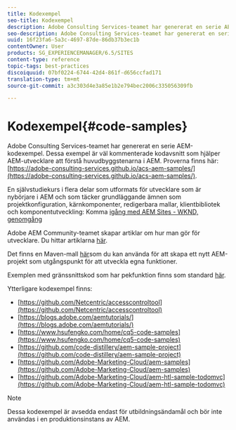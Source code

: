 ```yaml
---
title: Kodexempel
seo-title: Kodexempel
description: Adobe Consulting Services-teamet har genererat en serie AEM-kodexempel
seo-description: Adobe Consulting Services-teamet har genererat en serie AEM-kodexempel
uuid: 16f23fa6-5a3c-4697-87de-86db37b3ec1b
contentOwner: User
products: SG_EXPERIENCEMANAGER/6.5/SITES
content-type: reference
topic-tags: best-practices
discoiquuid: 07bf0224-6744-42d4-861f-d656ccfad171
translation-type: tm+mt
source-git-commit: a3c303d4e3a85e1b2e794bec2006c335056309fb

---
```



# Kodexempel{#code-samples}

Adobe Consulting Services-teamet har genererat en serie AEM-kodexempel. Dessa exempel är väl kommenterade kodavsnitt som hjälper AEM-utvecklare att förstå huvudbyggstenarna i AEM. Proverna finns här: [https://adobe-consulting-services.github.io/acs-aem-samples/](https://adobe-consulting-services.github.io/acs-aem-samples/).

En självstudiekurs i flera delar som utformats för utvecklare som är nybörjare i AEM och som täcker grundläggande ämnen som projektkonfiguration, kärnkomponenter, redigerbara mallar, klientbibliotek och komponentutveckling: Komma [igång med AEM Sites - WKND, genomgång](https://helpx.adobe.com/experience-manager/kt/sites/using/getting-started-wknd-tutorial-develop.html)

Adobe AEM Community-teamet skapar artiklar om hur man gör för utvecklare. Du hittar artiklarna [här](https://helpx.adobe.com/experience-manager/topics/how-to.html).

Det finns en Maven-mall [här](https://github.com/Adobe-Marketing-Cloud/aem-project-archetype)som du kan använda för att skapa ett nytt AEM-projekt som utgångspunkt för att utveckla egna funktioner.

Exemplen med gränssnittskod som har pekfunktion finns som standard [här](/help/sites-developing/developing-components.md).

Ytterligare kodexempel finns:

* [https://github.com/Netcentric/accesscontroltool](https://github.com/Netcentric/accesscontroltool)
* [https://blogs.adobe.com/aemtutorials/](https://blogs.adobe.com/aemtutorials/)
* [https://www.hsufengko.com/home/cq5-code-samples](https://www.hsufengko.com/home/cq5-code-samples)
* [https://github.com/code-distillery/aem-sample-project](https://github.com/code-distillery/aem-sample-project)
* [https://github.com/Adobe-Marketing-Cloud/aem-samples](https://github.com/Adobe-Marketing-Cloud/aem-samples)
* [https://github.com/Adobe-Marketing-Cloud/aem-htl-sample-todomvc](https://github.com/Adobe-Marketing-Cloud/aem-htl-sample-todomvc)

>[!NOTE]
>
>Dessa kodexempel är avsedda endast för utbildningsändamål och bör inte användas i en produktionsinstans av AEM.

